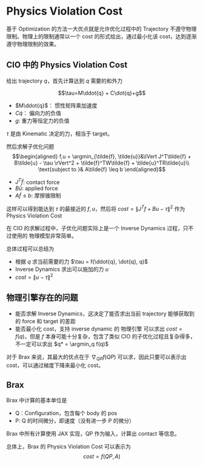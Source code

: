# Physics Violation Cost
基于 Optimization 的方法一大优点就是允许优化过程中的 Trajectory 不遵守物理限制。物理上的限制通常以一个 cost 的形式给出，通过最小化该 cost，达到逐渐遵守物理限制的效果。

## CIO 中的 Physics Violation Cost
给出 trajectory $q$，首先计算达到 $q$ 需要的和外力

$$\tau=M\ddot{q} + C\dot{q}+g$$

- $M\ddot{q}$： 惯性矩阵乘加速度
- $C\dot{q}$： 偏向力的负值
- $g$: 重力等恒定力的负值

$\tau$ 是由 Kinematic 决定的力，相当于 target。

然后求解子优化问题
$$\begin{aligned}
    f,u = \argmin_{\tilde{f}, \tilde{u}}&\lVert J^T\tilde{f} + B\tilde{u} - \tau \rVert^2 + \tilde{f}^TW\tilde{f} + \tilde{u}^TR\tilde{u}\\
    \text{subject to  }& A\tilde{f} \leq b
\end{aligned}$$
- $J^T\tilde{f}$: contact force
- $B\tilde{u}$: applied force
- $A\tilde{f} \leq b$: 摩擦锥限制

这样可以得到能达到 $\tau$ 的最接近的 $f,u$，然后将 $cost = \lVert J^Tf+Bu-\tau\rVert^2$ 作为 Physics Violation Cost

在 CIO 的求解过程中，子优化问题实际上是一个 Inverse Dynamics 过程，只不过使用的 物理模型非常简单。

总体过程可以总结为
- 根据 $q$ 求当前需要的力 $\tau = f(\ddot{q}, \dot{q}, q)$
- Inverse Dynamics 求出可以施加的力 $u$
- $cost = \lVert u - \tau\rVert^2$

## 物理引擎存在的问题
- 能否求解 Inverse Dynamics，这决定了能否求出当前 trajectory 能够获取到的 force 和 target 的差距
- 能否最小化 cost，支持 inverse dynamic 的 物理引擎 可以求出 $cost = f(q)$，但是 $f$ 本身可能十分复杂，包含了类似 CIO 的子优化过程且复杂得多，不一定可以求出 $q* = \argmin_q f(q)$

对于 Brax 来说，其最大的优点在于 $\nabla_{QP}f(QP)$ 可以求，因此只要可以表示出 cost，可以通过梯度下降来最小化 cost。

## Brax
Brax 中计算的基本单位是 
- Q：Configuration，包含每个 body 的 pos 
- P: Q 的时间微分，即速度（没有进一步 P 的微分）

Brax 中所有计算使用 JAX 实现，QP 作为输入，计算出 contact 等信息。

总体上，Brax 的 Physics Violation Cost 可以表示为
$$cost = f(QP, A)$$
